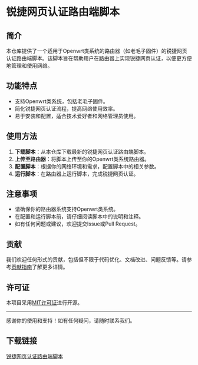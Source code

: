 # 锐捷网页认证路由端脚本

## 简介
本仓库提供了一个适用于Openwrt类系统的路由器（如老毛子固件）的锐捷网页认证路由端脚本。该脚本旨在帮助用户在路由器上实现锐捷网页认证，以便更方便地管理和使用网络。

## 功能特点
- 支持Openwrt类系统，包括老毛子固件。
- 简化锐捷网页认证流程，提高网络使用效率。
- 易于安装和配置，适合技术爱好者和网络管理员使用。

## 使用方法
1. **下载脚本**：从本仓库下载最新的锐捷网页认证路由端脚本。
2. **上传至路由器**：将脚本上传至你的Openwrt类系统路由器。
3. **配置脚本**：根据你的网络环境和需求，配置脚本中的相关参数。
4. **运行脚本**：在路由器上运行脚本，完成锐捷网页认证。

## 注意事项
- 请确保你的路由器系统支持Openwrt类系统。
- 在配置和运行脚本前，请仔细阅读脚本中的说明和注释。
- 如有任何问题或建议，欢迎提交Issue或Pull Request。

## 贡献
我们欢迎任何形式的贡献，包括但不限于代码优化、文档改进、问题反馈等。请参考[贡献指南](CONTRIBUTING.md)了解更多详情。

## 许可证
本项目采用[MIT许可证](LICENSE)进行开源。

---

感谢你的使用和支持！如有任何疑问，请随时联系我们。

## 下载链接

[锐捷网页认证路由端脚本](https://pan.quark.cn/s/27de2216d031)